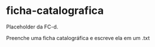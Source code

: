 # ficha-catalografica

Placeholder da FC-d.

Preenche uma ficha catalográfica e escreve ela em um .txt
